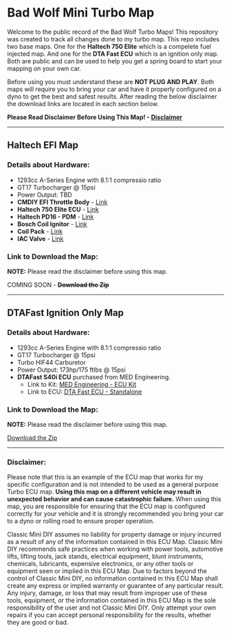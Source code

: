 # Bad Wolf Mini Turbo Map

Welcome to the public record of the Bad Wolf Turbo Maps! This repository was created to track all changes done to my turbo map. This repo includes two base maps. One for the **Haltech 750 Elite** which is a compelete fuel injected map. And one for the **DTA Fast ECU** which is an ignition only map. Both are public and can be used to help you get a spring board to start your mapping on your own car.

Before using you must understand these are **NOT PLUG AND PLAY**. Both maps will require you to bring your car and have it properly configured on a dyno to get the best and safest results. After reading the below disclaimer the download links are located in each section below.

**Please Read Disclaimer Before Using This Map! - [Disclaimer](#disclaimer)**

---

## Haltech EFI Map
### Details about Hardware:

* 1293cc A-Series Engine with 8.1:1 compressio ratio
* GT17 Turbocharger @ 15psi
* Power Output: TBD
* **CMDIY EFI Throttle Body** - [Link](https://store.classicminidiy.com/products/efi-throttle-body-hif44-replacement)
* **Haltech 750 Elite ECU** - [Link](https://www.haltech.com/product/ht-150604-elite-750/)
* **Haltech PD16 - PDM** - [Link](https://www.haltech.com/product/ht-198201-pd16-pdm/)
* **Bosch Coil Ignitor** - [Link](https://efi-parts.co.uk/product/dual-channel-ignition-amplifier-ignitor/)
* **Coil Pack** - [Link](https://www.med-engineering.co.uk/ancillaries/engine-management/engine-management-coil-pack)
* **IAC Valve** - [Link](https://www.driftmotion.com/Driftmotion-Universal-Remote-Mount-ISC-p/dm3328.htm)

### Link to Download the Map:
**NOTE:** Please read the disclaimer before using this map.

COMING SOON - **~~Download the Zip~~**

---
## DTAFast Ignition Only Map

### Details about Hardware:

* 1293cc A-Series Engine with 8.1:1 compressio ratio
* GT17 Turbocharger @ 15psi
* Turbo HIF44 Carburetor
* Power Output: 173hp/175 ftlbs @ 15psi
* **DTAFast S40i ECU** purchased from MED Engineering.
  * Link to Kit: [MED Engineering - ECU Kit](https://www.med-engineering.co.uk/ancillaries/engine-management/med-ignition-management-kit)
  * Link to ECU: [DTA Fast ECU - Standalone](https://www.dtafast.co.uk/dta_products/s40i-ecu-ignition-only/)

### Link to Download the Map:
**NOTE:** Please read the disclaimer before using this map.

[Download the Zip](https://github.com/SomethingNew71/BadWolfTurboMap/archive/refs/tags/1.2.zip)


---
### Disclaimer:

Please note that this is an example of the ECU map that works for my specific configuration and is not intended to be used as a general purpose Turbo ECU map. **Using this map on a different vehicle may result in unexpected behavior and can cause catastrophic failure.** When using this map, you are responsible for ensuring that the ECU map is configured correctly for your vehicle and it is strongly recommended you bring your car to a dyno or rolling road to ensure proper operation.

Classic Mini DIY assumes no liability for property damage or injury incurred as a result of any of the information contained in this ECU Map.  Classic Mini DIY recommends safe practices when working with power tools, automotive lifts, lifting tools, jack stands, electrical equipment, blunt instruments, chemicals, lubricants, expensive electronics, or any other tools or equipment seen or implied in this ECU Map.  Due to factors beyond the control of Classic Mini DIY, no information contained in this ECU Map shall create any express or implied warranty or guarantee of any particular result.  Any injury, damage, or loss that may result from improper use of these tools, equipment, or the information contained in this ECU Map is the sole responsibility of the user and not Classic Mini DIY. Only attempt your own repairs if you can accept personal responsibility for the results, whether they are good or bad.

